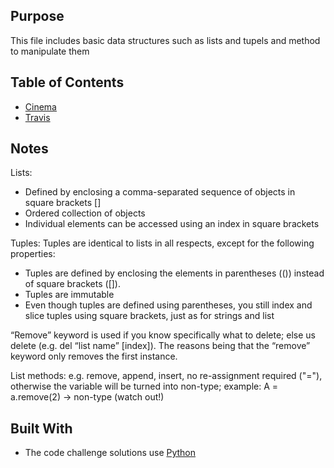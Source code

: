 ## Purpose

This file includes basic data structures such as lists and tupels and method to manipulate them

## Table of Contents

  - [Cinema](cinema.py)
  - [Travis](travis.py)

## Notes

Lists:
- Defined by enclosing a comma-separated sequence of objects in square brackets []
- Ordered collection of objects
- Individual elements can be accessed using an index in square brackets
 
 Tuples:
 Tuples are identical to lists in all respects, except for the following properties:
   - Tuples are defined by enclosing the elements in parentheses (()) instead of square brackets ([]).
   - Tuples are immutable
   - Even though tuples are defined using parentheses, you still index and slice tuples using square brackets, just as for strings and list

“Remove” keyword is used if you know specifically what to delete; else us delete (e.g. del “list name” [index]). The reasons being that the “remove” keyword only removes the first instance.

List methods: e.g. remove, append, insert, no re-assignment required ("="), otherwise the variable will be turned into non-type; example: A = a.remove(2) -> non-type (watch out!)

## Built With

- The code challenge solutions use [Python](https://www.python.org/)
